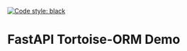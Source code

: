 [![Code style: black](https://img.shields.io/badge/code%20style-black-000000.svg)](https://github.com/psf/black)

# FastAPI Tortoise-ORM Demo
